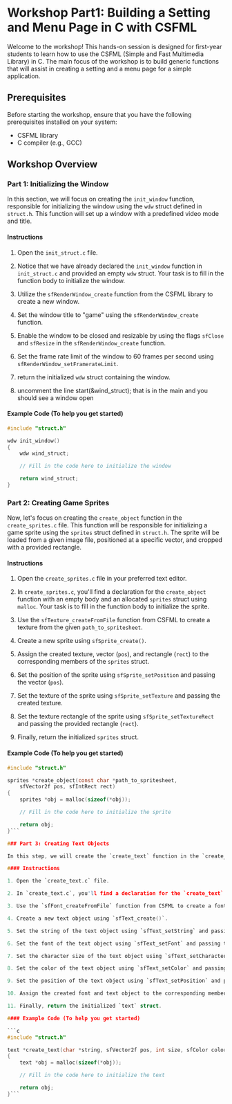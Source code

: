 # Workshop Part1: Building a Setting and Menu Page in C with CSFML

Welcome to the workshop! This hands-on session is designed for first-year students to learn how to use the CSFML (Simple and Fast Multimedia Library) in C. The main focus of the workshop is to build generic functions that will assist in creating a setting and a menu page for a simple application.

## Prerequisites
Before starting the workshop, ensure that you have the following prerequisites installed on your system:
- CSFML library
- C compiler (e.g., GCC)

## Workshop Overview

### Part 1: Initializing the Window

In this section, we will focus on creating the `init_window` function, responsible for initializing the window using the `wdw` struct defined in `struct.h`. This function will set up a window with a predefined video mode and title.

#### Instructions

1. Open the `init_struct.c` file.

2. Notice that we have already declared the `init_window` function in `init_struct.c` and provided an empty `wdw` struct. Your task is to fill in the function body to initialize the window.

3. Utilize the `sfRenderWindow_create` function from the CSFML library to create a new window.

4. Set the window title to "game" using the `sfRenderWindow_create` function.

5. Enable the window to be closed and resizable by using the flags `sfClose` and `sfResize` in the `sfRenderWindow_create` function.

6. Set the frame rate limit of the window to 60 frames per second using `sfRenderWindow_setFramerateLimit`.

7. return the initialized `wdw` struct containing the window.

8. uncomment the line start(&wind_struct); that is in the main and you should see a window open

#### Example Code (To help you get started)

```c
#include "struct.h"

wdw init_window()
{
    wdw wind_struct;

    // Fill in the code here to initialize the window

    return wind_struct;
}
```

### Part 2: Creating Game Sprites

Now, let's focus on creating the `create_object` function in the `create_sprites.c` file. This function will be responsible for initializing a game sprite using the `sprites` struct defined in `struct.h`. The sprite will be loaded from a given image file, positioned at a specific vector, and cropped with a provided rectangle.

#### Instructions

1. Open the `create_sprites.c` file in your preferred text editor.

2. In `create_sprites.c`, you'll find a declaration for the `create_object` function with an empty body and an allocated `sprites` struct using `malloc`. Your task is to fill in the function body to initialize the sprite.

3. Use the `sfTexture_createFromFile` function from CSFML to create a texture from the given `path_to_spritesheet`.

4. Create a new sprite using `sfSprite_create()`.

5. Assign the created texture, vector (`pos`), and rectangle (`rect`) to the corresponding members of the `sprites` struct.

6. Set the position of the sprite using `sfSprite_setPosition` and passing the vector (`pos`).

7. Set the texture of the sprite using `sfSprite_setTexture` and passing the created texture.

8. Set the texture rectangle of the sprite using `sfSprite_setTextureRect` and passing the provided rectangle (`rect`).

9. Finally, return the initialized `sprites` struct.

#### Example Code (To help you get started)

```c
#include "struct.h"

sprites *create_object(const char *path_to_spritesheet,
    sfVector2f pos, sfIntRect rect)
{
    sprites *obj = malloc(sizeof(*obj));

    // Fill in the code here to initialize the sprite

    return obj;
}```

### Part 3: Creating Text Objects

In this step, we will create the `create_text` function in the `create_text.c` file. This function is responsible for initializing a text object using the `text` struct defined in `struct.h`. The text will be set with a given string, positioned at a specific vector, and stylized with a specified size and color.

#### Instructions

1. Open the `create_text.c` file.

2. In `create_text.c`, you'll find a declaration for the `create_text` function with an empty body and an allocated `text` struct using `malloc`. Your task is to fill in the function body to initialize the text.

3. Use the `sfFont_createFromFile` function from CSFML to create a font from the provided path (`"./ressources/ttf/arial.ttf"`).

4. Create a new text object using `sfText_create()`.

5. Set the string of the text object using `sfText_setString` and passing the provided string (`string`).

6. Set the font of the text object using `sfText_setFont` and passing the created font.

7. Set the character size of the text object using `sfText_setCharacterSize` and passing the provided size (`size`).

8. Set the color of the text object using `sfText_setColor` and passing the provided color.

9. Set the position of the text object using `sfText_setPosition` and passing the provided vector (`pos`).

10. Assign the created font and text object to the corresponding members of the `text` struct.

11. Finally, return the initialized `text` struct.

#### Example Code (To help you get started)

```c
#include "struct.h"

text *create_text(char *string, sfVector2f pos, int size, sfColor color)
{
    text *obj = malloc(sizeof(*obj));

    // Fill in the code here to initialize the text

    return obj;
}```
